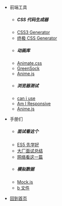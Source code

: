 - 前端工具
  - ##### CSS 代码生成器
  - [CSS3 Generator](http://css3generator.com/)
  - [终极 CSS Generator](https://webcode.tools/css-generator)
  - ##### 动画库
  - [Animate.css](https://animate.style/)
  - [GreenSock](https://greensock.com/)
  - [Anime.js](https://animejs.com/)
  - ##### 浏览器测试
  - [can i use](https://caniuse.com/)
  - [Am I Responsive](http://ami.responsivedesign.is/)
  - [Anime.js](http://ami.responsivedesign.is/)

* 手册们

  - ##### 面试看这个
  - [ES5 先学好](https://juejin.im/post/5d8acce86fb9a04dfa0956d0)
  - [大厂面试总结](https://juejin.im/post/5c64d15d6fb9a049d37f9c20#heading-53)
  - [网络看这一篇](https://juejin.im/post/5e51febde51d4526c932b390)
  - ##### 模拟数据
  - [Mock.js](Mockjs.md)
  - [b 文件](bar/b)

* [回到首页](README.md)
